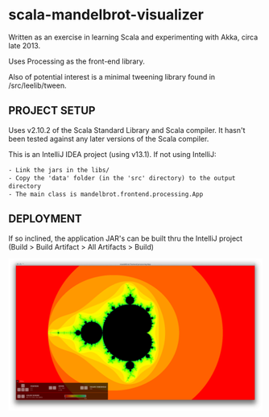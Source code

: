scala-mandelbrot-visualizer
===========================

Written as an exercise in learning Scala and experimenting with Akka, circa late 2013.

Uses Processing as the front-end library.

Also of potential interest is a minimal tweening library found in /src/leelib/tween.


PROJECT SETUP
-------------

Uses v2.10.2 of the Scala Standard Library and Scala compiler. 
It hasn't been tested against any later versions of the Scala compiler.

This is an IntelliJ IDEA project (using v13.1). If not using IntelliJ:

	- Link the jars in the libs/ 
	- Copy the 'data' folder (in the 'src' directory) to the output directory
	- The main class is mandelbrot.frontend.processing.App 

DEPLOYMENT
----------

If so inclined, the application JAR's can be built thru the IntelliJ project 
(Build > Build Artifact > All Artifacts > Build)

![Screenshot](/other/screenshot.png?raw=true "Screenshot")
